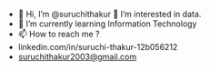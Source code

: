 - 👋 Hi, I’m @suruchithakur
👀 I’m interested in data.
- 🌱 I’m currently learning Information Technology
- 📫 How to reach me ? 
- linkedin.com/in/suruchi-thakur-12b056212
- suruchithakur2003@gmail.com
<!---
suruchithakur/suruchithakur is a ✨ special ✨ repository because its `README.md` (this file) appears on your GitHub profile.
You can click the Preview link to take a look at your changes.
--->
